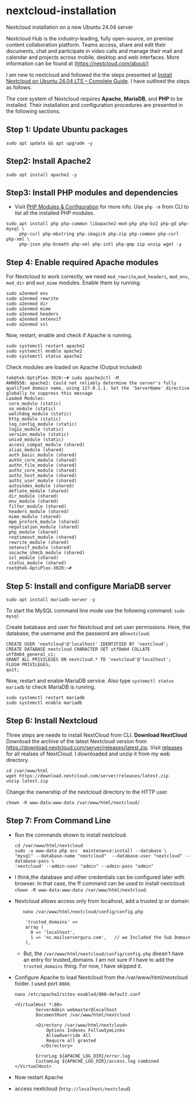 # nextcloud-installation
Nextcloud installation on a new Ubuntu 24.04 server

Nextcloud Hub is the industry-leading, fully open-source, on premise content collaboration platform. Teams access, share and edit their documents, chat and participate in video calls and manage their mail and calendar and projects across mobile, desktop and web interfaces. More information can be found at (https://nextcloud.com/about/)

I am new to nextcloud and followed the the steps presented at [Install Nextcloud on Ubuntu 24.04 LTS – Complete Guide](https://mailserverguru.com/install-nextcloud-on-ubuntu-24-04-lts/). I have outlined the steps as follows.

The core system of Nextcloud requires **Apache**, **MariaDB**, and **PHP** to be installed. Their installation and configuration procedures are presented in the following sections.
## Step 1: Update Ubuntu packages
`sudo apt update && apt upgrade -y`

## Step2: Install Apache2
```
sudo apt install apache2 -y
```
## Step3: Install PHP modules and dependencies
- Visit [PHP Modules & Configuration](https://docs.nextcloud.com/server/latest/admin_manual/installation/php_configuration.html/) for more info. Use `php -m` from CLI to list all the installed PHP modules.
```
sudo apt install php php-common libapache2-mod-php php-bz2 php-gd php-mysql \
     php-curl php-mbstring php-imagick php-zip php-common php-curl php-xml \
     php-json php-bcmath php-xml php-intl php-gmp zip unzip wget -y
```
## Step 4: Enable required Apache modules
For Nextcloud to work correctly, we need `mod_rewrite`,`mod_headers`, `mod_env`, `mod_dir` and `mod_mime` modules.
Enable them by running:
```
sudo a2enmod env
sudo a2enmod rewrite
sudo a2enmod dir
sudo a2enmod mime
sudo a2enmod headers
sudo a2enmod setenvif
sudo a2enmod ssl
```
Now, restart, enable and check if Apache is running.
```
sudo systemctl restart apache2
sudo systemctl enable apache2
sudo systemctl status apache2
```
Check modules are loaded on Apache (Output included)
```
tek@tek-OptiPlex-3020:~# sudo apache2ctl -M
AH00558: apache2: Could not reliably determine the server's fully qualified domain name, using 127.0.1.1. Set the 'ServerName' directive globally to suppress this message
Loaded Modules:
 core_module (static)
 so_module (static)
 watchdog_module (static)
 http_module (static)
 log_config_module (static)
 logio_module (static)
 version_module (static)
 unixd_module (static)
 access_compat_module (shared)
 alias_module (shared)
 auth_basic_module (shared)
 authn_core_module (shared)
 authn_file_module (shared)
 authz_core_module (shared)
 authz_host_module (shared)
 authz_user_module (shared)
 autoindex_module (shared)
 deflate_module (shared)
 dir_module (shared)
 env_module (shared)
 filter_module (shared)
 headers_module (shared)
 mime_module (shared)
 mpm_prefork_module (shared)
 negotiation_module (shared)
 php_module (shared)
 reqtimeout_module (shared)
 rewrite_module (shared)
 setenvif_module (shared)
 socache_shmcb_module (shared)
 ssl_module (shared)
 status_module (shared)
root@tek-OptiPlex-3020:~#
```
## Step 5: Install and configure MariaDB server
```
sudo apt install mariadb-server -y
```
To start the MySQL command line mode use the following command:
`sudo mysql`

Create batabase and user for Nextcloud and set user permissions. Here, the database, the username and the password are all`nextcloud`.
```
CREATE USER 'nextcloud'@'localhost' IDENTIFIED BY 'nextcloud';
CREATE DATABASE nextcloud CHARACTER SET utf8mb4 COLLATE utf8mb4_general_ci;
GRANT ALL PRIVILEGES ON nextcloud.* TO 'nextcloud'@'localhost';
FLUSH PRIVILEGES;
quit;

```
Now, restart and enable MariaDB service. Also type `systemctl status mariadb` to check MariaDB is running.
```
sudo systemctl restart mariadb
sudo systemctl enable mariadb
```
## Step 6: Install Nextcloud
Three steps are neede to install NextCloud from CLI.
**Download NextCloud**
Download the archive of the latest Nextcloud version from https://download.nextcloud.com/server/releases/latest.zip. Visit [releases](https://download.nextcloud.com/server/releases/) for all realses of NextCloud. I downloaded and unzip it from my web directory.
```
cd /var/www/html
wget https://download.nextcloud.com/server/releases/latest.zip
unzip latest.zip
```
Change the ownership of the nextcloud directory to the HTTP user.
```
chown -R www-data:www-data /var/www/html/nextcloud/
```
## Step 7:  From Command Line
- Run the commands shown to install nextcloud. 
  ```
  cd /var/www/html/nextcloud
  sudo -u www-data php occ  maintenance:install --database \
  "mysql" --database-name "nextcloud"  --database-user "nextcloud" --database-pass \
  'nextcloud' --admin-user "admin" --admin-pass "admin"
  ```
- I think,the database and other credentials can be configured later with browser. In that case, the ff command can be used to install nextcloud.
  `chown -R www-data:www-data /var/www/html/nextcloud`.
- Nextcloud allows access only from localhost, add a trusted ip or domain
  ```
	 nano /var/www/html/nextcloud/config/config.php
	
	  'trusted_domains' =>
	  array (
	    0 => 'localhost',
	    1 => 'nc.mailserverguru.com',   // we Included the Sub Domain
	  ),
   ```
	- But, the `/var/www/html/nextcloud/config/config.php` doesn't have an entry for trusted_domains. I am not sure if I have to add the `trusted_domains` thing. For now, I have skipped it.

- Configure Apache to load Nextcloud from the /var/www/html/nextcloud folder. I used port `8080`.
	```  
	nano /etc/apache2/sites-enabled/000-default.conf
	
	<VirtualHost *:80>
	        ServerAdmin webmaster@localhost
	        DocumentRoot /var/www/html/nextcloud
	        
	        <Directory /var/www/html/nextcloud>
	            Options Indexes FollowSymLinks
	            AllowOverride All
	            Require all granted
		      </Directory>
	        
	        ErrorLog ${APACHE_LOG_DIR}/error.log
	        CustomLog ${APACHE_LOG_DIR}/access.log combined
	</VirtualHost>
	```
- Now restart Apache
- access nextcloud (`http://localhost/nextcloud`)


  




